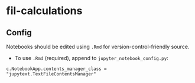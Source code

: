 # fil-calculations

## Config

Notebooks should be edited using `.Rmd` for version-control-friendly source.
- To use `.Rmd` (required), append to `jupyter_notebook_config.py`:
```
c.NotebookApp.contents_manager_class = "jupytext.TextFileContentsManager"
```
